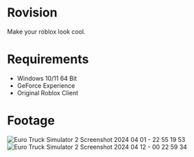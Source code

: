 # Rovision
Make your roblox look cool.

# Requirements
- Windows 10/11 64 Bit
- GeForce Experience
- Original Roblox Client

# Footage
![Euro Truck Simulator 2 Screenshot 2024 04 01 - 22 55 19 53](https://github.com/rizkwya/Rovision/assets/87561258/bb5e1dbb-b791-4fc3-977a-b1d4ff96f27c)
![Euro Truck Simulator 2 Screenshot 2024 04 12 - 00 22 59 34](https://github.com/rizkwya/Rovision/assets/87561258/784b021e-878b-4280-9a4d-df433c1d560d)

